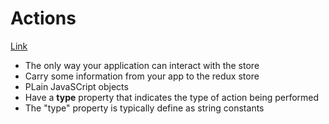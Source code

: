 # Actions
[Link](https://www.youtube.com/watch?v=2lxCaLJ2Rbk&list=PLC3y8-rFHvwheJHvseC3I0HuYI2f46oAK&index=5)

* The only way your application can interact with the store
* Carry some information from your app to the redux store
* PLain JavaSCript objects
* Have a **type** property that indicates the type of action being performed
* The "type" property is typically define as string constants

